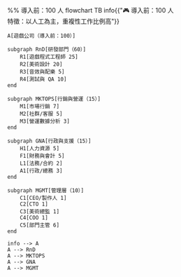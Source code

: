 %% 導入前：100 人
flowchart TB
    info{{"🎮 導入前：100 人<br>特徵：以人工為主，重複性工作比例高"}}

    A[遊戲公司（導入前：100）]

    subgraph RnD[研發部門（60）]
        R1[遊戲程式工程師 25]
        R2[美術設計 20]
        R3[音效與配樂 5]
        R4[測試與 QA 10]
    end

    subgraph MKTOPS[行銷與營運（15）]
        M1[市場行銷 7]
        M2[社群/客服 5]
        M3[營運數據分析 3]
    end

    subgraph GNA[行政與支援（15）]
        H1[人力資源 5]
        F1[財務與會計 5]
        L1[法務/合約 2]
        A1[行政/總務 3]
    end

    subgraph MGMT[管理層（10）]
        C1[CEO/製作人 1]
        C2[CTO 1]
        C3[美術總監 1]
        C4[COO 1]
        C5[部門主管 6]
    end

    info --> A
    A --> RnD
    A --> MKTOPS
    A --> GNA
    A --> MGMT
